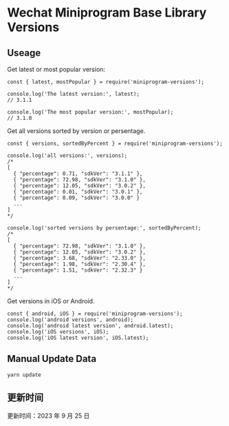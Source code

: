 
# Wechat Miniprogram Base Library Versions

## Useage

Get latest or most popular version:

```;
const { latest, mostPopular } = require('miniprogram-versions');

console.log('The latest version:', latest);
// 3.1.1

console.log('The most popular version:', mostPopular);
// 3.1.0

```

Get all versions sorted by version or persentage.

```
const { versions, sortedByPercent } = require('miniprogram-versions');

console.log('all versions:', versions);
/*
[
  { "percentage": 0.71, "sdkVer": "3.1.1" },
  { "percentage": 72.98, "sdkVer": "3.1.0" },
  { "percentage": 12.05, "sdkVer": "3.0.2" },
  { "percentage": 0.01, "sdkVer": "3.0.1" },
  { "percentage": 0.09, "sdkVer": "3.0.0" }
  ...
]
*/

console.log('sorted versions by persentage:', sortedByPercent);
/*
[
  { "percentage": 72.98, "sdkVer": "3.1.0" },
  { "percentage": 12.05, "sdkVer": "3.0.2" },
  { "percentage": 3.68, "sdkVer": "2.33.0" },
  { "percentage": 1.98, "sdkVer": "2.30.4" },
  { "percentage": 1.51, "sdkVer": "2.32.3" }
  ...
]
*/
```

Get versions in iOS or Android.

```
const { android, iOS } = require('miniprogram-versions');
console.log('android versions', android);
console.log('android latest version', android.latest);
console.log('iOS versions', iOS);
console.log('iOS latest version', iOS.latest);
```

## Manual Update Data

```
yarn update
```

## 更新时间

更新时间：2023 年 9 月 25 日
